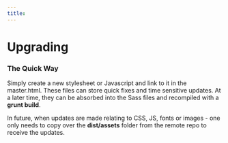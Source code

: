 ```yaml
---
title:
---
```


# Upgrading

### The Quick Way

Simply create a new stylesheet or Javascript and link to it in the master.html. These files can store quick fixes and time sensitive updates. At a later time, they can be absorbed into the Sass files and recompiled with a **grunt build**.

In future, when updates are made relating to CSS, JS, fonts or images - one only needs to copy over the **dist/assets** folder from the remote repo to receive the updates.